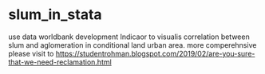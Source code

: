 # slum_in_stata
use data worldbank development Indicaor to visualis correlation between slum and aglomeration in conditional land urban area. more comperehnsive please visit to  https://studentrohman.blogspot.com/2019/02/are-you-sure-that-we-need-reclamation.html
